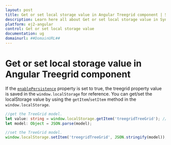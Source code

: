 ```yaml
---
layout: post
title: Get or set local storage value in Angular Treegrid component | Syncfusion
description: Learn here all about Get or set local storage value in Syncfusion Angular Treegrid component of Syncfusion Essential JS 2 and more.
platform: ej2-angular
control: Get or set local storage value 
documentation: ug
domainurl: ##DomainURL##
---
```


# Get or set local storage value in Angular Treegrid component

If the [`enablePersistence`](https://ej2.syncfusion.com/angular/documentation/api/treegrid/#enablepersistence) property is set to true, the treegrid property value is saved in the `window.localStorage` for reference. You can get/set the localStorage value by using the `getItem`/`setItem` method in the `window.localStorage`.

```typescript
//get the TreeGrid model.
let value: string = window.localStorage.getItem('treegridTreeGrid'); //"treegridTreeGrid" is component name + component id.
let model: Object = JSON.parse(model);

```

```typescript
//set the TreeGrid model.
window.localStorage.setItem('treegridTreeGrid', JSON.stringify(model)); //"treegridTreeGrid" is component name + component id.

```